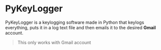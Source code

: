 # PyKeyLogger
PyKeyLogger is a keylogging software made in Python that keylogs everything, puts it in a log text file and then emails it to the desired **Gmail** account.
> This only works with Gmail account
